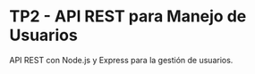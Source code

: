 # TP2 - API REST para Manejo de Usuarios
API REST con Node.js y Express para la gestión de usuarios.
